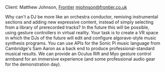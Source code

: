 Client: Matthew Johnson, [Frontier](Frontier "wikilink")
<mjohnson@frontier.co.uk>

Why can't a DJ be more like an orchestra conductor, remixing
instrumental sections and adding new expressive content, instead of
simply selecting from a library of prerecorded tracks? In the future
this will be possible, using gesture controllers in virtual reality.
Your task is to create a VR space in which the DJs of the future will
edit and configure algorave-style music synthesis programs. You can use
APIs for the Sonic Pi music language from Cambridge's Sam Aaron as a
back end to produce professional-standard musical results. We can
provide an Oculus Rift and Myo gesture control armband for an immersive
experience (and some professional audio gear for the demonstration day).